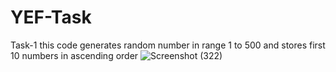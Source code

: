 # YEF-Task
Task-1
this code generates random number in range 1 to 500 and stores first 10 numbers in ascending order
![Screenshot (322)](https://user-images.githubusercontent.com/68456189/90215135-626b4500-de18-11ea-8d93-9da439d7f2d3.png)
